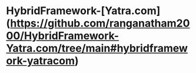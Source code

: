 # HybridFramework-[Yatra.com] (https://github.com/ranganatham2000/HybridFramework-Yatra.com/tree/main#hybridframework-yatracom)

